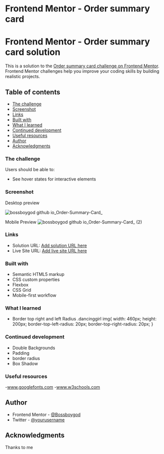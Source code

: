# Frontend Mentor - Order summary card

# Frontend Mentor - Order summary card solution

This is a solution to the [Order summary card challenge on Frontend Mentor](https://www.frontendmentor.io/challenges/order-summary-component-QlPmajDUj). Frontend Mentor challenges help you improve your coding skills by building realistic projects. 

## Table of contents

  - [The challenge](#the-challenge)
  - [Screenshot](#screenshot)
  - [Links](#links)
  - [Built with](#built-with)
  - [What I learned](#what-i-learned)
  - [Continued development](#continued-development)
  - [Useful resources](#useful-resources)
- [Author](#author)
- [Acknowledgments](#acknowledgments)

### The challenge

Users should be able to:

- See hover states for interactive elements

### Screenshot
Desktop preview

![bossboygod github io_Order-Summary-Card_](https://user-images.githubusercontent.com/60978579/136705331-2b52c13d-1642-481b-b4f5-7c4e2d279bbf.png)

Mobile Preview
![bossboygod github io_Order-Summary-Card_ (2)](https://user-images.githubusercontent.com/60978579/136705339-44a570c6-4a9b-4f04-9533-9cf398697c55.png)

### Links

- Solution URL: [Add solution URL here](https://your-solution-url.com)
- Live Site URL: [Add live site URL here](https://your-live-site-url.com)

### Built with

- Semantic HTML5 markup
- CSS custom properties
- Flexbox
- CSS Grid
- Mobile-first workflow

### What I learned
- Border top right and left Radius
.dancinggirl img{
    width: 460px;
    height: 200px;
    border-top-left-radius: 20px;
    border-top-right-radius: 20px;
}

### Continued development

- Double Backgrounds
- Padding
- border radius
- Box Shadow

### Useful resources

-www.googlefonts.com
-www.w3schools.com

## Author

- Frontend Mentor - [@Bossboygod](https://www.frontendmentor.io/profile/Bossboygod)
- Twitter - [@yourusername](https://www.twitter.com/yourusername)

## Acknowledgments

Thanks to me 

